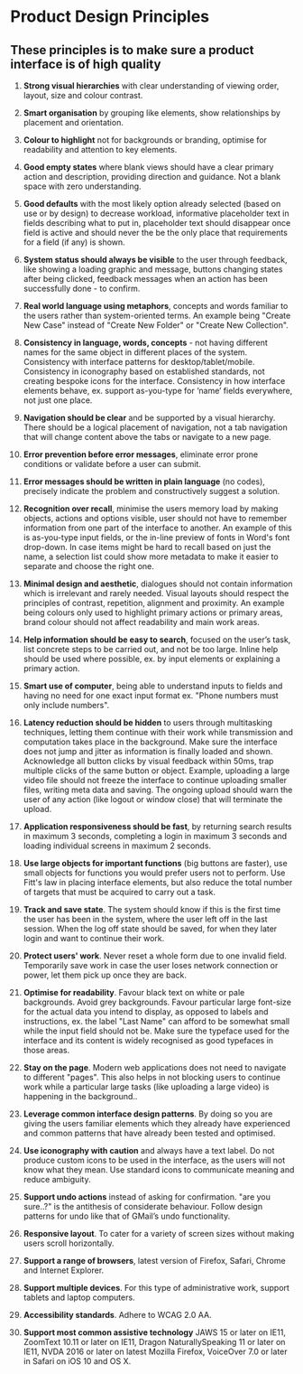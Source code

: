 # Product Design Principles

## These principles is to make sure a product interface is of high quality

1. **Strong visual hierarchies** with clear understanding of viewing order, layout, size and colour contrast.

2. **Smart organisation** by grouping like elements, show relationships by placement and orientation.

3. **Colour to highlight** not for backgrounds or branding, optimise for readability and attention to key elements.

4. **Good empty states** where blank views should have a clear primary action and description, providing direction and guidance. Not a blank space with zero understanding.

5. **Good defaults** with the most likely option already selected (based on use or by design) to decrease workload, informative placeholder text in fields describing what to put in, placeholder text should disappear once field is active and should never the be the only place that requirements for a field (if any) is shown.

6. **System status should always be visible** to the user through feedback, like showing a loading graphic and message, buttons changing states after being clicked, feedback messages when an action has been successfully done - to confirm.

7. **Real world language using metaphors**, concepts and words familiar to the users rather than system-oriented terms. An example being "Create New Case" instead of "Create New Folder" or "Create New Collection".

8. **Consistency in language, words, concepts** - not having different names for the same object in different places of the system. Consistency with interface patterns for desktop/tablet/mobile. Consistency in iconography based on established standards, not creating bespoke icons for the interface. Consistency in how interface elements behave, ex. support as-you-type for ‘name’ fields everywhere, not just one place.

9. **Navigation should be clear** and be supported by a visual hierarchy. There should be a logical placement of navigation, not a tab navigation that will change content above the tabs or navigate to a new page.

10. **Error prevention before error messages**, eliminate error prone conditions or validate before a user can submit. 

11. **Error messages should be written in plain language** (no codes), precisely indicate the problem and constructively suggest a solution.

12. **Recognition over recall**, minimise the users memory load by making objects, actions and options visible, user should not have to remember information from one part of the interface to another. An example of this is as-you-type input fields, or the in-line preview of fonts in Word's font drop-down. In case items might be hard to recall based on just the name, a selection list could show more metadata to make it easier to separate and choose the right one.

13. **Minimal design and aesthetic**, dialogues should not contain information which is irrelevant and rarely needed. Visual layouts should respect the principles of contrast, repetition, alignment and proximity. An example being colours only used to highlight primary actions or primary areas, brand colour should not affect readability and main work areas.

14. **Help information should be easy to search**, focused on the user’s task, list concrete steps to be carried out, and not be too large. Inline help should be used where possible, ex. by input elements or explaining a primary action.

15. **Smart use of computer**, being able to understand inputs to fields and having no need for one exact input format ex. "Phone numbers must only include numbers".

16. **Latency reduction should be hidden** to users through multitasking techniques, letting them continue with their work while transmission and computation takes place in the background. Make sure the interface does not jump and jitter as information is finally loaded and shown. Acknowledge all button clicks by visual feedback within 50ms, trap multiple clicks of the same button or object. Example, uploading a large video file should not freeze the interface to continue uploading smaller files, writing meta data and saving. The ongoing upload should warn the user of any action (like logout or window close) that will terminate the upload.

17. **Application responsiveness should be fast**, by returning search results in maximum 3 seconds, completing a login in maximum 3 seconds and loading individual screens in maximum 2 seconds.

18. **Use large objects for important functions** (big buttons are faster), use small objects for functions you would prefer users not to perform. Use Fitt's law in placing interface elements, but also reduce the total number of targets that must be acquired to carry out a task.

19. **Track and save state**. The system should know if this is the first time the user has been in the system, where the user left off in the last session. When the log off state should be saved, for when they later login and want to continue their work.

20. **Protect users' work**. Never reset a whole form due to one invalid field. Temporarily save work in case the user loses network connection or power, let them pick up once they are back.

21. **Optimise for readability**. Favour black text on white or pale backgrounds. Avoid grey backgrounds. Favour particular large font-size for the actual data you intend to display, as opposed to labels and instructions, ex. the label "Last Name" can afford to be somewhat small while the input field should not be. Make sure the typeface used for the interface and its content is widely recognised as good typefaces in those areas.

22. **Stay on the page**. Modern web applications does not need to navigate to different "pages". This also helps in not blocking users to continue work while a particular large tasks (like uploading a large video) is happening in the background..

23. **Leverage common interface design patterns**. By doing so you are giving the users familiar elements which they already have experienced and common patterns that have already been tested and optimised.

24. **Use iconography with caution** and always have a text label. Do not produce custom icons to be used in the interface, as the users will not know what they mean. Use standard icons to communicate meaning and reduce ambiguity.

25. **Support undo actions** instead of asking for confirmation. "are you sure..?" is the antithesis of considerate behaviour. Follow design patterns for undo like that of GMail’s undo functionality.

26. **Responsive layout**. To cater for a variety of screen sizes without making users scroll horizontally.

27. **Support a range of browsers**, latest version of Firefox, Safari, Chrome and Internet Explorer.

28. **Support multiple devices**. For this type of administrative work, support tablets and laptop computers.

29. **Accessibility standards**. Adhere to WCAG 2.0 AA.

30. **Support most common assistive technology** JAWS 15 or later on IE11, ZoomText 10.11 or later on IE11, Dragon NaturallySpeaking 11 or later on IE11, NVDA 2016 or later on latest Mozilla Firefox, VoiceOver 7.0 or later in Safari on iOS 10 and OS X.
